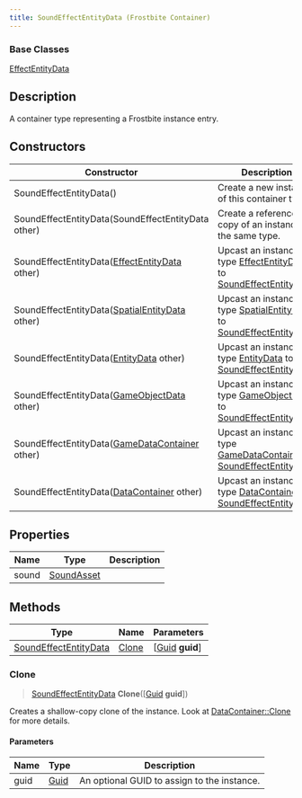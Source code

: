 ```yaml
---
title: SoundEffectEntityData (Frostbite Container)
---
```

### Base Classes

[EffectEntityData](EffectEntityData)

## Description

A container type representing a Frostbite instance entry.

## Constructors

| Constructor                                                                      | Description                                                                                                                       |
| -------------------------------------------------------------------------------- | --------------------------------------------------------------------------------------------------------------------------------- |
| SoundEffectEntityData()                                                          | Create a new instance of this container type.                                                                                     |
| SoundEffectEntityData(SoundEffectEntityData other)                               | Create a reference copy of an instance of the same type.                                                                          |
| SoundEffectEntityData([EffectEntityData](EffectEntityData) other)                | Upcast an instance of type [EffectEntityData](EffectEntityData) to [SoundEffectEntityData](SoundEffectEntityData).                |
| SoundEffectEntityData([SpatialEntityData](SpatialEntityData) other)              | Upcast an instance of type [SpatialEntityData](SpatialEntityData) to [SoundEffectEntityData](SoundEffectEntityData).              |
| SoundEffectEntityData([EntityData](EntityData) other)                            | Upcast an instance of type [EntityData](EntityData) to [SoundEffectEntityData](SoundEffectEntityData).                            |
| SoundEffectEntityData([GameObjectData](GameObjectData) other)                    | Upcast an instance of type [GameObjectData](GameObjectData) to [SoundEffectEntityData](SoundEffectEntityData).                    |
| SoundEffectEntityData([GameDataContainer](GameDataContainer) other)              | Upcast an instance of type [GameDataContainer](GameDataContainer) to [SoundEffectEntityData](SoundEffectEntityData).              |
| SoundEffectEntityData([DataContainer](/vext/ref/cls/shr/datacontainer) other) | Upcast an instance of type [DataContainer](/vext/ref/cls/shr/datacontainer) to [SoundEffectEntityData](SoundEffectEntityData). |

## Properties

| Name  | Type                     | Description |
| ----- | ------------------------ | ----------- |
| sound | [SoundAsset](SoundAsset) |             |

## Methods

| Type                                           | Name            | Parameters                                     |
| ---------------------------------------------- | --------------- | ---------------------------------------------- |
| [SoundEffectEntityData](SoundEffectEntityData) | [Clone](#clone) | \[[Guid](/vext/ref/cls/shr/guid) **guid**\] |

### Clone

> [SoundEffectEntityData](SoundEffectEntityData) **Clone**(\[[Guid](/vext/ref/cls/shr/guid) **guid**\])

Creates a shallow-copy clone of the instance. Look at [DataContainer::Clone](/vext/ref/cls/shr/datacontainer#clone) for more details.

#### Parameters

| Name | Type         | Description                                 |
| ---- | ------------ | ------------------------------------------- |
| guid | [Guid](Guid) | An optional GUID to assign to the instance. |
